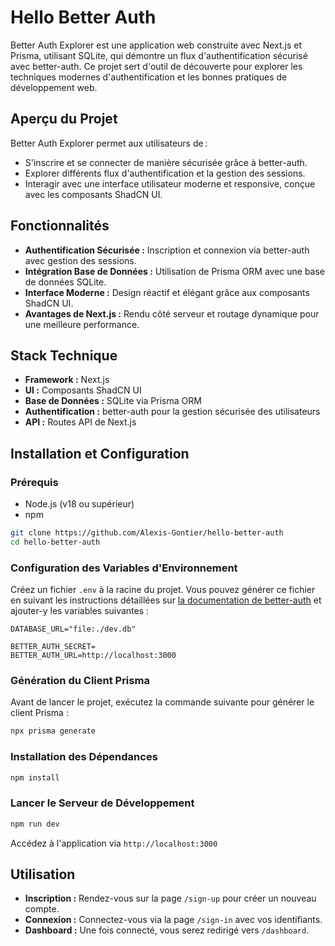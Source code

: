 # Hello Better Auth
Better Auth Explorer est une application web construite avec Next.js et Prisma, utilisant SQLite, qui démontre un flux d'authentification sécurisé avec better-auth. Ce projet sert d'outil de découverte pour explorer les techniques modernes d'authentification et les bonnes pratiques de développement web.

## Aperçu du Projet
Better Auth Explorer permet aux utilisateurs de :
- S'inscrire et se connecter de manière sécurisée grâce à better-auth.
- Explorer différents flux d'authentification et la gestion des sessions.
- Interagir avec une interface utilisateur moderne et responsive, conçue avec les composants ShadCN UI.

## Fonctionnalités
- **Authentification Sécurisée :** Inscription et connexion via better-auth avec gestion des sessions.
- **Intégration Base de Données :** Utilisation de Prisma ORM avec une base de données SQLite.
- **Interface Moderne :** Design réactif et élégant grâce aux composants ShadCN UI.
- **Avantages de Next.js :** Rendu côté serveur et routage dynamique pour une meilleure performance.

## Stack Technique
- **Framework :** Next.js
- **UI :** Composants ShadCN UI
- **Base de Données :** SQLite via Prisma ORM
- **Authentification :** better-auth pour la gestion sécurisée des utilisateurs
- **API :** Routes API de Next.js

## Installation et Configuration
### Prérequis
- Node.js (v18 ou supérieur)
- npm

```bash
git clone https://github.com/Alexis-Gontier/hello-better-auth
cd hello-better-auth
```

### Configuration des Variables d'Environnement
Créez un fichier `.env` à la racine du projet. Vous pouvez générer ce fichier en suivant les instructions détaillées sur [la documentation de better-auth](https://www.better-auth.com/docs/installation) et ajouter-y les variables suivantes :
```env
DATABASE_URL="file:./dev.db"

BETTER_AUTH_SECRET=
BETTER_AUTH_URL=http://localhost:3000
```

### Génération du Client Prisma
Avant de lancer le projet, exécutez la commande suivante pour générer le client Prisma :
```bash
npx prisma generate
```

### Installation des Dépendances
```bash
npm install
```

### Lancer le Serveur de Développement
```bash
npm run dev
```
Accédez à l'application via `http://localhost:3000`

## Utilisation
- **Inscription :** Rendez-vous sur la page `/sign-up` pour créer un nouveau compte.
- **Connexion :** Connectez-vous via la page `/sign-in` avec vos identifiants.
- **Dashboard :** Une fois connecté, vous serez redirigé vers `/dashboard`.

